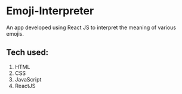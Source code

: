 # Emoji-Interpreter

An app developed using React JS to interpret the meaning of various emojis.

## Tech used:
1. HTML
2. CSS
3. JavaScript
4. ReactJS
